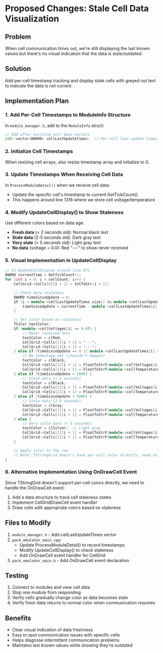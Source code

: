 # Proposed Changes: Stale Cell Data Visualization

## Problem
When cell communication times out, we're still displaying the last known values but there's no visual indication that the data is stale/outdated.

## Solution
Add per-cell timestamp tracking and display stale cells with greyed out text to indicate the data is not current.

## Implementation Plan

### 1. Add Per-Cell Timestamps to ModuleInfo Structure
In `module_manager.h`, add to the `ModuleInfo` struct:
```cpp
// Add after existing cell data vectors
std::vector<DWORD> cellLastUpdateTimes;  // Per-cell last update timestamps
```

### 2. Initialize Cell Timestamps
When resizing cell arrays, also resize timestamp array and initialize to 0.

### 3. Update Timestamps When Receiving Cell Data
In `ProcessModuleDetail()` when we receive cell data:
- Update the specific cell's timestamp to current GetTickCount()
- This happens around line 1316 where we store cell voltage/temperature

### 4. Modify UpdateCellDisplay() to Show Staleness
Use different colors based on data age:
- **Fresh data** (< 2 seconds old): Normal black text
- **Stale data** (2-5 seconds old): Dark gray text
- **Very stale** (> 5 seconds old): Light gray text
- **No data** (voltage = 0.0): Red "---" to show never received

### 5. Visual Implementation in UpdateCellDisplay
```cpp
// In UpdateCellDisplay around line 871
DWORD currentTime = GetTickCount();
for (int i = 0; i < cellCount; i++) {
    CellGrid->Cells[0][i + 1] = IntToStr(i + 1);

    // Check data staleness
    DWORD timeSinceUpdate = 0;
    if (i < module->cellLastUpdateTimes.size() && module->cellLastUpdateTimes[i] > 0) {
        timeSinceUpdate = currentTime - module->cellLastUpdateTimes[i];
    }

    // Set color based on staleness
    TColor textColor;
    if (module->cellVoltages[i] == 0.0f) {
        // Never received data
        textColor = clRed;
        CellGrid->Cells[1][i + 1] = "---";
        CellGrid->Cells[2][i + 1] = "---";
    } else if (timeSinceUpdate == 0 || module->cellLastUpdateTimes[i] == 0) {
        // No timestamp yet (shouldn't happen)
        textColor = clBlack;
        CellGrid->Cells[1][i + 1] = FloatToStrF(module->cellVoltages[i], ffFixed, 7, 3);
        CellGrid->Cells[2][i + 1] = FloatToStrF(module->cellTemperatures[i], ffFixed, 7, 1);
    } else if (timeSinceUpdate < 2000) {
        // Fresh data (< 2 seconds)
        textColor = clBlack;
        CellGrid->Cells[1][i + 1] = FloatToStrF(module->cellVoltages[i], ffFixed, 7, 3);
        CellGrid->Cells[2][i + 1] = FloatToStrF(module->cellTemperatures[i], ffFixed, 7, 1);
    } else if (timeSinceUpdate < 5000) {
        // Stale data (2-5 seconds)
        textColor = clGray;
        CellGrid->Cells[1][i + 1] = FloatToStrF(module->cellVoltages[i], ffFixed, 7, 3);
        CellGrid->Cells[2][i + 1] = FloatToStrF(module->cellTemperatures[i], ffFixed, 7, 1);
    } else {
        // Very stale data (> 5 seconds)
        textColor = clSilver;  // Light gray
        CellGrid->Cells[1][i + 1] = FloatToStrF(module->cellVoltages[i], ffFixed, 7, 3);
        CellGrid->Cells[2][i + 1] = FloatToStrF(module->cellTemperatures[i], ffFixed, 7, 1);
    }

    // Apply color to the row
    // Note: TStringGrid doesn't have per-cell color directly, need to use DrawCell event
}
```

### 6. Alternative Implementation Using OnDrawCell Event
Since TStringGrid doesn't support per-cell colors directly, we need to handle the OnDrawCell event:

1. Add a data structure to track cell staleness states
2. Implement CellGridDrawCell event handler
3. Draw cells with appropriate colors based on staleness

## Files to Modify
1. `module_manager.h` - Add cellLastUpdateTimes vector
2. `pack_emulator_main.cpp`:
   - Update ProcessModuleDetail() to record timestamps
   - Modify UpdateCellDisplay() to check staleness
   - Add OnDrawCell event handler for CellGrid
3. `pack_emulator_main.h` - Add OnDrawCell event declaration

## Testing
1. Connect to modules and view cell data
2. Stop one module from responding
3. Verify cells gradually change color as data becomes stale
4. Verify fresh data returns to normal color when communication resumes

## Benefits
- Clear visual indication of data freshness
- Easy to spot communication issues with specific cells
- Helps diagnose intermittent communication problems
- Maintains last known values while showing they're outdated